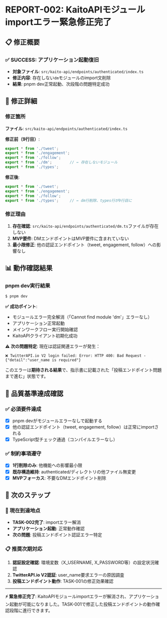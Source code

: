 # REPORT-002: KaitoAPIモジュールimportエラー緊急修正完了

## 📋 修正概要

### ✅ **SUCCESS**: アプリケーション起動復旧
- **対象ファイル**: `src/kaito-api/endpoints/authenticated/index.ts`
- **修正内容**: 存在しない`dm`モジュールのimport文削除
- **結果**: pnpm dev正常起動、次段階の問題特定成功

## 🔧 修正詳細

### 修正箇所
**ファイル**: `src/kaito-api/endpoints/authenticated/index.ts`

**修正前（9行目）**:
```typescript
export * from './tweet';
export * from './engagement';
export * from './follow';
export * from './dm';        // ← 存在しないモジュール
export * from './types';
```

**修正後**:
```typescript
export * from './tweet';
export * from './engagement';
export * from './follow';
export * from './types';     // ← dm行削除、types行が9行目に
```

### 修正理由
1. **存在確認**: `src/kaito-api/endpoints/authenticated/dm.ts`ファイルが存在しない
2. **MVP要件**: DMエンドポイントはMVP要件に含まれていない
3. **最小限修正**: 他の認証エンドポイント（tweet, engagement, follow）への影響なし

## 📊 動作確認結果

### pnpm dev実行結果
```bash
$ pnpm dev
```

**✅ 成功ポイント**:
- モジュールエラー完全解消（「Cannot find module 'dm'」エラーなし）
- アプリケーション正常起動
- メインワークフロー実行開始確認
- KaitoAPIクライアント初期化成功

**⚠️ 次の問題特定**:
現在は認証関連エラーが発生：
```
❌ TwitterAPI.io V2 login failed: Error: HTTP 400: Bad Request - {"detail":"user_name is required"}
```

このエラーは**期待される結果**で、指示書に記載された「投稿エンドポイント問題まで進む」状態です。

## 🎯 品質基準達成確認

### ✅ 必須要件達成
- [x] pnpm devがモジュールエラーなしで起動する
- [x] 他の認証エンドポイント（tweet, engagement, follow）は正常にimportされる
- [x] TypeScript型チェック通過（コンパイルエラーなし）

### ✅ 制約事項遵守
- [x] **1行削除のみ**: 他機能への影響最小限
- [x] **既存構造維持**: authenticated/ディレクトリの他ファイル無変更
- [x] **MVPフォーカス**: 不要なDMエンドポイント削除

## 🔄 次のステップ

### 🎯 現在到達地点
- **TASK-002完了**: importエラー解消
- **アプリケーション起動**: 正常動作確認
- **次の問題**: 投稿エンドポイント認証エラー特定

### 📋 推奨次期対応
1. **認証設定確認**: 環境変数（X_USERNAME, X_PASSWORD等）の設定状況確認
2. **TwitterAPI.io V2認証**: user_name要求エラーの原因調査
3. **投稿エンドポイント動作**: TASK-001の修正効果確認

---

**⚡ 緊急修正完了**: KaitoAPIモジュールimportエラーが解消され、アプリケーション起動が可能になりました。TASK-001で修正した投稿エンドポイントの動作確認段階に進行できます。
